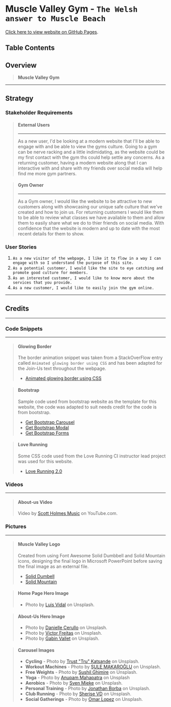 # Muscle Valley Gym - `The Welsh answer to Muscle Beach`

[Click here to view website on GitHub Pages](https://tizron22.github.io/muscle-valley-gym/).
## Table Contents
>
>
>
>

## Overview

>**Muscle Valley Gym**

---


## Strategy

### Stakeholder Requirements
>#### **External Users**
>---
>As a new user, I'd be looking at a modern website that I'll be able to engage with and be able to view the gyms culture.
>Going to a gym can be nerve racking and a little indimidating, as the website could be my first contact with the gym ths could help settle any concerns.
>As a returning customer, having a modern website along that I can interactive with and share with my friends over social media will help find me more gym partners.

>#### **Gym Owner**
>---
>As a Gym owner, I would like the website to be attractive to new customers along with showcasing our unique safe culture that we've created and how to join us.
>For returning customers I would like them to be able to review what classes we have available to them and allow them to easily share what we do to thier friends on social media. 
>With confidence that the website is modern and up to date with the most recent details for them to show. 

### User Stories
1. `As a new visitor of the webpage, I like it to flow in a way I can engage with so I understand the purpose of this site.`
2. `As a potential customer, I would like the site to eye catching and promote good culture for members.`
3. `As an interested customer, I would like to know more about the services that you provide.`
4. `As a new customer, I would like to easily join the gym online.`
---





## Credits
---

### Code Snippets
---
>#### Glowing Border
>The border animation snippet was  taken from a StackOverFlow entry called `Animated glowing border using CSS` and has been adapted for the Join-Us text throughout the webpage.
>- [Animated glowing border using CSS](https://stackoverflow.com/questions/15008931/animated-glowing-border-using-css-js)

>#### Bootstrap
>Sample code used from bootstrap website as the template for this website, the code was adapted to suit needs credit for the code is from bootstrap.
>- [Get Bootstrap Carousel](https://getbootstrap.com/docs/5.0/components/carousel/)
>- [Get Bootstrap Modal](https://getbootstrap.com/docs/5.0/components/modal/)
>- [Get Bootstrap Forms](https://getbootstrap.com/docs/5.0/forms/overview/)

>#### Love Running
>Some CSS code used from the Love Running CI instructor lead project was used for this website. 
>- [Love Running 2.0](https://github.com/Code-Institute-Org/love-running-2.0)

### Videos
---
>#### About-us Video
> Video by [Scott Holmes Music](scottholmesmusic.com) on YouTube.com.


### Pictures
---
>#### Muscle Valley Logo 
>Created from using Font Awesome Solid Dumbbell and Solid Mountain icons, designing the final logo in Microsoft PowerPoint before saving the final image as an external file. 
>- [Solid Dumbell](https://upload.wikimedia.org/wikipedia/commons/1/16/Font_Awesome_5_solid_dumbbell.svg)
>- [Solid Mountain](https://upload.wikimedia.org/wikipedia/commons/7/73/Font_Awesome_5_solid_mountain.svg)

>#### Home Page Hero Image
>- Photo by [Luis Vidal](https://unsplash.com/photos/FodEsaNZs48?utm_source=unsplash&utm_medium=referral&utm_content=creditShareLink) on Unsplash.

>#### About-Us Hero Image
>- Photo by [Danielle Cerullo](https://unsplash.com/photos/CQfNt66ttZM?utm_source=unsplash&utm_medium=referral&utm_content=creditShareLink) on Unsplash.
>- Photo by [Victor Freitas](https://unsplash.com/photos/nlZTjUZX2qo?utm_source=unsplash&utm_medium=referral&utm_content=creditShareLink) on Unsplash.
>- Photo by [Gabin Vallet](https://unsplash.com/photos/J154nEkpzlQ?utm_source=unsplash&utm_medium=referral&utm_content=creditShareLink) on Unsplash.


>#### Carousel Images
>- **Cycling** - Photo by [Trust "Tru" Katsande](https://unsplash.com/photos/A_ftsTh53lM?utm_source=unsplash&utm_medium=referral&utm_content=creditShareLink) on Unsplash.
>- **Workout Machines** - Photo by [ŞULE MAKAROĞLU](https://unsplash.com/photos/YFmvjO3TP_s?utm_source=unsplash&utm_medium=referral&utm_content=creditShareLink) on Unsplash.
>- **Free Weights** - Photo by [Sushil Ghimire](https://unsplash.com/photos/eFx1KZhaSvo?utm_source=unsplash&utm_medium=referral&utm_content=creditShareLink) on Unsplash.
>- **Yoga** - Photo by [Anupam Mahapatra](https://unsplash.com/photos/Vz0RbclzG_w?utm_source=unsplash&utm_medium=referral&utm_content=creditShareLink) on Unsplash
>- **Aerobics** - Photo by [Sven Mieke](https://unsplash.com/photos/Lx_GDv7VA9M?utm_source=unsplash&utm_medium=referral&utm_content=creditShareLink) on Unsplash.
>- **Personal Training** - Photo by [Jonathan Borba](https://unsplash.com/photos/R0y_bEUjiOM?utm_source=unsplash&utm_medium=referral&utm_content=creditShareLink) on Unsplash.
>- **Club Running** - Photo by [Sherise VD](https://unsplash.com/photos/Atohf63B8Dg?utm_source=unsplash&utm_medium=referral&utm_content=creditShareLink) on Unsplash.
>- **Social Gatherings** - Photo by [Omar Lopez](https://unsplash.com/photos/vsgdG95Ehyo?utm_source=unsplash&utm_medium=referral&utm_content=creditShareLink) on Unsplash.
